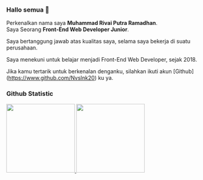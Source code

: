 ### Hallo semua 👋

Perkenalkan nama saya **Muhammad Rivai Putra Ramadhan**.<br>
Saya Seorang **Front-End Web Developer Junior**. <br>

Saya bertanggung jawab atas kualitas saya, selama saya bekerja di suatu perusahaan. <br>

Saya menekuni untuk belajar menjadi Front-End Web Developer, sejak 2018. <br>

Jika kamu tertarik untuk berkenalan denganku, silahkan ikuti akun [Github] (https://www.github.com/NvsInk20) ku ya.

### Github Statistic
<p align="left">
<a href="https://github.com/NvsInk20">
  <img height="180em" src="https://github-readme-stats-eight-theta.vercel.app/api?username=NvsInk20&show_icons=true&theme=algolia&include_all_commits=true&count_private=true"/>
  <img height="180em" src="https://github-readme-stats-eight-theta.vercel.app/api/top-langs/?username=NvsInk20&layout=compact&theme=algolia"/>
</a>
</p>
<!--
**NvsInk20/NvsInk20** is a ✨ _special_ ✨ repository because its `README.md` (this file) appears on your GitHub profile.

Here are some ideas to get you started:

- 🔭 I’m currently working on ...
- 🌱 I’m currently learning ...
- 👯 I’m looking to collaborate on ...
- 🤔 I’m looking for help with ...
- 💬 Ask me about ...
- 📫 How to reach me: ...
- 😄 Pronouns: ...
- ⚡ Fun fact: ...
-->
